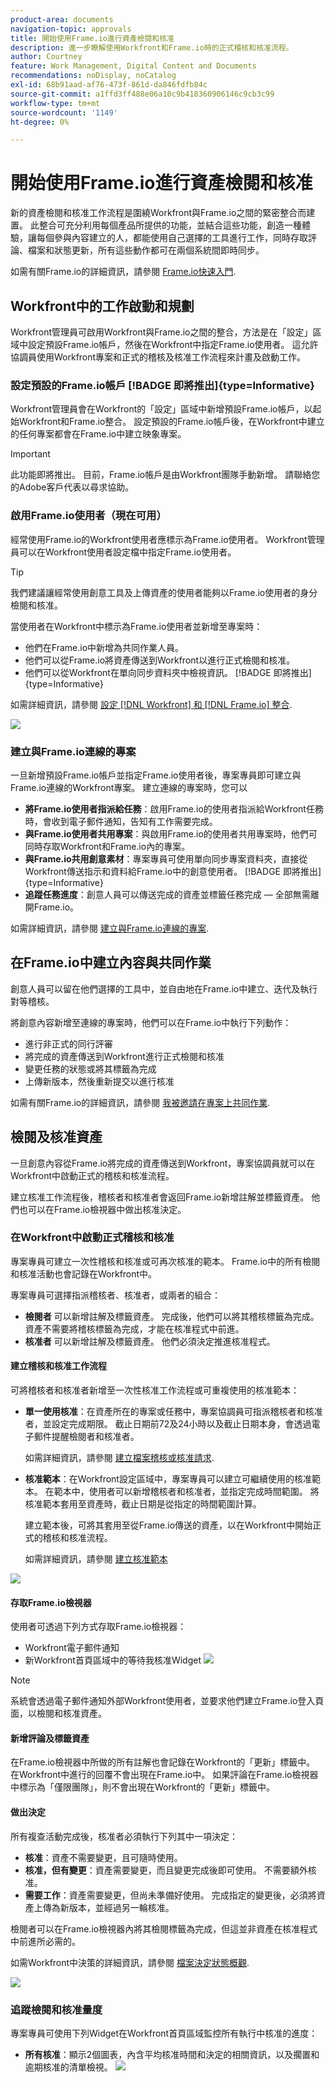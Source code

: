 ```yaml
---
product-area: documents
navigation-topic: approvals
title: 開始使用Frame.io進行資產檢閱和核准
description: 進一步瞭解使用Workfront和Frame.io時的正式稽核和核准流程。
author: Courtney
feature: Work Management, Digital Content and Documents
recommendations: noDisplay, noCatalog
exl-id: 68b91aad-af76-473f-861d-da846fdfb84c
source-git-commit: a1ffd3ff488e06a10c9b418360906146c9cb3c99
workflow-type: tm+mt
source-wordcount: '1149'
ht-degree: 0%

---
```


# 開始使用Frame.io進行資產檢閱和核准

新的資產檢閱和核准工作流程是圍繞Workfront與Frame.io之間的緊密整合而建置。 此整合可充分利用每個產品所提供的功能，並結合這些功能，創造一種體驗，讓每個參與內容建立的人，都能使用自己選擇的工具進行工作，同時存取評論、檔案和狀態更新，所有這些動作都可在兩個系統間即時同步。

如需有關Frame.io的詳細資訊，請參閱 [Frame.io快速入門](https://support.frame.io/en/collections/49298-getting-started).

## Workfront中的工作啟動和規劃

Workfront管理員可啟用Workfront與Frame.io之間的整合，方法是在「設定」區域中設定預設Frame.io帳戶，然後在Workfront中指定Frame.io使用者。 這允許協調員使用Workfront專案和正式的稽核及核准工作流程來計畫及啟動工作。

### 設定預設的Frame.io帳戶 [!BADGE 即將推出]{type=Informative}

Workfront管理員會在Workfront的「設定」區域中新增預設Frame.io帳戶，以起始Workfront和Frame.io整合。 設定預設的Frame.io帳戶後，在Workfront中建立的任何專案都會在Frame.io中建立映象專案。

>[!IMPORTANT]
>
>此功能即將推出。 目前，Frame.io帳戶是由Workfront團隊手動新增。 請聯絡您的Adobe客戶代表以尋求協助。

<!--For more information, see [Configure the [!DNL Workfront] and [!DNL Frame.io] integration](/help/quicksilver/administration-and-setup/configure-integrations/configure-wf-and-frame.md).

 in procedure article we need to cover how groups work with projects and how the frame account is associated with a group. And that accounts other than the default can be added on a 1:1 basis using the dev token. -->

### 啟用Frame.io使用者（現在可用）

經常使用Frame.io的Workfront使用者應標示為Frame.io使用者。 Workfront管理員可以在Workfront使用者設定檔中指定Frame.io使用者。

>[!TIP]
>
>我們建議讓經常使用創意工具及上傳資產的使用者能夠以Frame.io使用者的身分檢閱和核准。

當使用者在Workfront中標示為Frame.io使用者並新增至專案時：

* 他們在Frame.io中新增為共同作業人員。
* 他們可以從Frame.io將資產傳送到Workfront以進行正式檢閱和核准。
* 他們可以從Workfront在單向同步資料夾中檢視資訊。 [!BADGE 即將推出]{type=Informative}

如需詳細資訊，請參閱 [設定 [!DNL Workfront] 和 [!DNL Frame.io] 整合](/help/quicksilver/administration-and-setup/configure-integrations/configure-wf-and-frame.md).

![](assets/Frame-enabled-user.png)


### 建立與Frame.io連線的專案

一旦新增預設Frame.io帳戶並指定Frame.io使用者後，專案專員即可建立與Frame.io連線的Workfront專案。 建立連線的專案時，您可以

* **將Frame.io使用者指派給任務**：啟用Frame.io的使用者指派給Workfront任務時，會收到電子郵件通知，告知有工作需要完成。
* **與Frame.io使用者共用專案**：與啟用Frame.io的使用者共用專案時，他們可同時存取Workfront和Frame.io內的專案。
* **與Frame.io共用創意素材**：專案專員可使用單向同步專案資料夾，直接從Workfront傳送指示和資料給Frame.io中的創意使用者。 [!BADGE 即將推出]{type=Informative}
* **追蹤任務進度**：創意人員可以傳送完成的資產並標籤任務完成 — 全部無需離開Frame.io。

如需詳細資訊，請參閱 [建立與Frame.io連線的專案](/help/quicksilver/manage-work/projects/create-projects/create-frame-connected-project.md).


## 在Frame.io中建立內容與共同作業

創意人員可以留在他們選擇的工具中，並自由地在Frame.io中建立、迭代及執行對等稽核。

將創意內容新增至連線的專案時，他們可以在Frame.io中執行下列動作：

<!--* Access instructions from the project coordinator -->
* 進行非正式的同行評審
* 將完成的資產傳送到Workfront進行正式檢閱和核准
* 變更任務的狀態或將其標籤為完成
* 上傳新版本，然後重新提交以進行核准 <!--do they have to send to frame.io again?-->

如需有關Frame.io的詳細資訊，請參閱 [我被邀請在專案上共同作業](https://support.frame.io/en/articles/11125-i-ve-been-invited-to-collaborate-on-a-project).

## 檢閱及核准資產

一旦創意內容從Frame.io將完成的資產傳送到Workfront，專案協調員就可以在Workfront中啟動正式的稽核和核准流程。

建立核准工作流程後，稽核者和核准者會返回Frame.io新增註解並標籤資產。 他們也可以在Frame.io檢視器中做出核准決定。

### 在Workfront中啟動正式稽核和核准

專案專員可建立一次性稽核和核准或可再次核准的範本。 Frame.io中的所有檢閱和核准活動也會記錄在Workfront中。

專案專員可選擇指派稽核者、核准者，或兩者的組合：

* **檢閱者** 可以新增註解及標籤資產。 完成後，他們可以將其稽核標籤為完成。 資產不需要將稽核標籤為完成，才能在核准程式中前進。
* **核准者** 可以新增註解及標籤資產。 他們必須決定推進核准程式。


#### 建立稽核和核准工作流程

可將稽核者和核准者新增至一次性核准工作流程或可重複使用的核准範本：

* **單一使用核准**：在資產所在的專案或任務中，專案協調員可指派稽核者和核准者，並設定完成期限。 截止日期前72及24小時以及截止日期本身，會透過電子郵件提醒檢閱者和核准者。

  如需詳細資訊，請參閱 [建立檔案稽核或核准請求](/help/quicksilver/review-and-approve-work/document-reviews-and-approvals/manage-document-approvals/create-a-document-approval.md). <!--I think this needs to be renamed? -->

* **核准範本**：在Workfront設定區域中，專案專員可以建立可繼續使用的核准範本。 在範本中，使用者可以新增稽核者和核准者，並指定完成時間範圍。 將核准範本套用至資產時，截止日期是從指定的時間範圍計算。

  建立範本後，可將其套用至從Frame.io傳送的資產，以在Workfront中開始正式的稽核和核准流程。

  如需詳細資訊，請參閱 [建立核准範本](/help/quicksilver/review-and-approve-work/document-reviews-and-approvals/manage-document-approvals/create-approval-template.md)


![](assets/assign-template.png)


#### 存取Frame.io檢視器

使用者可透過下列方式存取Frame.io檢視器：

* Workfront電子郵件通知
* 新Workfront首頁區域中的等待我核准Widget
  ![](assets/awaiting-my-approval.png)

>[!NOTE]
>
>系統會透過電子郵件通知外部Workfront使用者，並要求他們建立Frame.io登入頁面，以檢閱和核准資產。

#### 新增評論及標籤資產

在Frame.io檢視器中所做的所有註解也會記錄在Workfront的「更新」標籤中。 在Workfront中進行的回覆不會出現在Frame.io中。 如果評論在Frame.io檢視器中標示為「僅限團隊」，則不會出現在Workfront的「更新」標籤中。

#### 做出決定

所有複查活動完成後，核准者必須執行下列其中一項決定：

* **核准**：資產不需要變更，且可隨時使用。
* **核准，但有變更**：資產需要變更，而且變更完成後即可使用。 不需要額外核准。
* **需要工作**：資產需要變更，但尚未準備好使用。 完成指定的變更後，必須將資產上傳為新版本，並經過另一輪核准。 <!--is the same approval workflow automatically applied? Does the coordinator have to do anything to get the approval going? -->

檢閱者可以在Frame.io檢視器內將其檢閱標籤為完成，但這並非資產在核准程式中前進所必需的。

如需Workfront中決策的詳細資訊，請參閱 [檔案決定狀態概觀](/help/quicksilver/review-and-approve-work/document-reviews-and-approvals/manage-document-approvals/document-approval-status.md).

![](assets/frame-viewer-and-decision.png)


<!-- upload assets directly to workfront to be reviewed in Frame.io/ Will have to send manually at first

Reviewer/approver needs to go through email to get to frame vier
-->

### 追蹤檢閱和核准量度

專案專員可使用下列Widget在Workfront首頁區域監控所有執行中核准的進度：

* **所有核准**：顯示2個圖表，內含平均核准時間和決定的相關資訊，以及擱置和逾期核准的清單檢視。
  ![](assets/all-approvals.png)